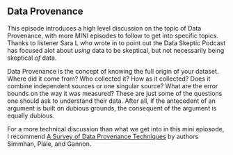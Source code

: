 ## Data Provenance

This episode introduces a high level discussion on the topic of Data Provenance, with more MINI episodes to follow to get into specific topics.  Thanks to listener Sara L who wrote in to point out the Data Skeptic Podcast has focused alot about <i>using</i> data to be skeptical, but not necessarily being skeptical <i>of</i> data.

Data Provenance is the concept of knowing the full origin of your dataset.  Where did it come from?  Who collected it?  How as it collected?  Does it combine independent sources or one singular source?  What are the error bounds on the way it was measured?  These are just some of the questions one should ask to understand their data.  After all, if the antecedent of an argument is built on dubious grounds, the consequent of the argument is equally dubious.

For a more technical discussion than what we get into in this
mini epiosode, I recommend <a href="http://www.cs.indiana.edu/pub/techreports/TR618.pdf">A Survey of Data Provenance Techniques</a>
by authors Simmhan, Plale, and Gannon.
